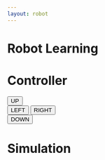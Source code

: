 ```yaml
---
layout: robot
---
```



# Robot Learning

<div class="container">
  <div id="div1" class="shadow">
        <h1>Controller</h1>
        <div>
        <button class="ControlB" id="up">UP</button>
        </div>
        <div>
        <button class="ControlB" id="left">LEFT</button>
        <button class="ControlB" id="right">RIGHT</button>
        </div>
        <div>
        <button class="ControlB" id="down">DOWN</button>
        </div>
    </div>
  <div id="div2" class="shadow">
        <h1>Simulation</h1>
      <div style="padding: 50px;">
        <div id="board">
          <div id="square"></div>
        </div>
      </div>
    </div>
</div>

<script>
const square = document.getElementById('square');
const upBtn = document.getElementById('up');
const downBtn = document.getElementById('down');
const leftBtn = document.getElementById('left');
const rightBtn = document.getElementById('right');
let x = 0;
let y = 0;

upBtn.addEventListener('click', () => {
  if (y >= 50 && y < 200) {
    y -= 50;
    square.style.top = `${y}px`;
  }
});

downBtn.addEventListener('click', () => {
  if (y >= 0 && y < 150) {
    y += 50;
    square.style.top = `${y}px`;
  }
});

leftBtn.addEventListener('click', () => {
  if (x >= 50 && x < 200) {
    x -= 50;
    square.style.left = `${x}px`;
  }
});

rightBtn.addEventListener('click', () => {
  if (x >= 0 && x < 150) {
    x += 50;
    square.style.left = `${x}px`;
  }
});


</script>

